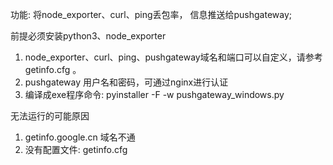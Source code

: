 功能: 将node_exporter、curl、ping丢包率， 信息推送给pushgateway; 

前提必须安装python3、node_exporter
1. node_exporter、curl、ping、pushgateway域名和端口可以自定义，请参考getinfo.cfg 。
2. pushgateway 用户名和密码，可通过nginx进行认证
3. 编译成exe程序命令: pyinstaller -F -w pushgateway_windows.py

无法运行的可能原因
1. getinfo.google.cn 域名不通
2. 没有配置文件: getinfo.cfg
